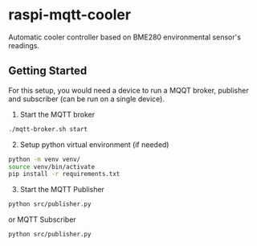 # raspi-mqtt-cooler

Automatic cooler controller based on BME280 environmental sensor's readings.

## Getting Started

For this setup, you would need a device to run a MQQT broker, publisher and subscriber (can be run on a single device).

1. Start the MQTT broker

```sh
./mqtt-broker.sh start
```

2. Setup python virtual environment (if needed)

```sh
python -m venv venv/
source venv/bin/activate
pip install -r requirements.txt
```

3. Start the MQTT Publisher

```sh
python src/publisher.py
```

or MQTT Subscriber

```sh
python src/publisher.py
```
